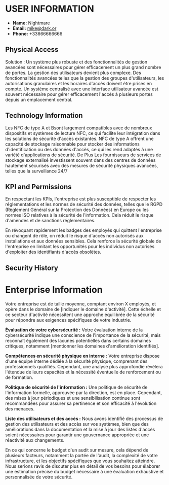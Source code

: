 
# USER INFORMATION

- **Name:** Nightmare
- **Email:** mike@dark.or
- **Phone:** +33666666666

## Physical Access

Solution : Un système plus robuste et des fonctionnalités de gestion avancées sont nécessaires pour gérer efficacement un plus grand nombre de portes.
La gestion des utilisateurs devient plus complexe. Des fonctionnalités avancées telles que la gestion des groupes d'utilisateurs, les autorisations granulaires et les horaires d'accès doivent être prises en compte.
Un système centralisé avec une interface utilisateur avancée est souvent nécessaire pour gérer efficacement l'accès à plusieurs portes depuis un emplacement central.

## Technology Information

Les NFC de type A et Bsont largement compatibles avec de nombreux dispositifs et systèmes de lecture NFC, ce qui facilite leur intégration dans les solutions de sécurité d'accès existantes.
NFC de type A offrent une capacité de stockage raisonnable pour stocker des informations d'identification ou des données d'accès, ce qui les rend adaptés à une variété d'applications de sécurité.
De Plus Les fournisseurs de services de stockage externalisé investissent souvent dans des centres de données hautement sécurisés avec des mesures de sécurité physiques avancées, telles que la surveillance 24/7

## KPI and Permissions

En respectant les KPIs, l'entreprise est plus susceptible de respecter les réglementations et les normes de sécurité des données, telles que le RGPD (Règlement Général sur la Protection des Données) en Europe ou les normes ISO relatives à la sécurité de l'information. Cela réduit le risque d'amendes et de sanctions réglementaires.

En révoquant rapidement les badges des employés qui quittent l'entreprise ou changent de rôle, on réduit le risque d'accès non autorisés aux installations et aux données sensibles. Cela renforce la sécurité globale de l'entreprise en limitant les opportunités pour les individus non autorisés d'exploiter des identifiants d'accès obsolètes.
## Security History
# Enterprise Information

Votre entreprise est de taille moyenne, comptant environ X employés, et opère dans le domaine de [indiquer le domaine d'activité]. Cette échelle et ce secteur d'activité nécessitent une approche équilibrée de la sécurité pour répondre aux exigences spécifiques de votre industrie.

**Évaluation de votre cybersécurité :** Votre évaluation interne de la cybersécurité indique une conscience de l'importance de la sécurité, mais reconnaît également des lacunes potentielles dans certains domaines critiques, notamment [mentionner les domaines d'amélioration identifiés].

**Compétences en sécurité physique en interne :** Votre entreprise dispose d'une équipe interne dédiée à la sécurité physique, comprenant des professionnels qualifiés. Cependant, une analyse plus approfondie révélera l'étendue de leurs capacités et la nécessité éventuelle de renforcement ou de formation.

**Politique de sécurité de l'information :** Une politique de sécurité de l'information formelle, approuvée par la direction, est en place. Cependant, des mises à jour périodiques et une sensibilisation continue sont recommandées pour assurer sa pertinence et son efficacité à l'évolution des menaces.

**Liste des utilisateurs et des accès :** Nous avons identifié des processus de gestion des utilisateurs et des accès sur vos systèmes, bien que des améliorations dans la documentation et la mise à jour des listes d'accès soient nécessaires pour garantir une gouvernance appropriée et une réactivité aux changements.

En ce qui concerne le budget d'un audit sur mesure, cela dépend de plusieurs facteurs, notamment la portée de l'audit, la complexité de votre infrastructure, et les objectifs spécifiques que vous souhaitez atteindre. Nous serions ravis de discuter plus en détail de vos besoins pour élaborer une estimation précise du budget nécessaire à une évaluation exhaustive et personnalisée de votre sécurité.
